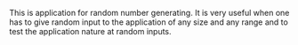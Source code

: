 This is application for random number generating.
It is very useful when one has to give random input to the application of any size and any range and to test the application nature at random inputs.
